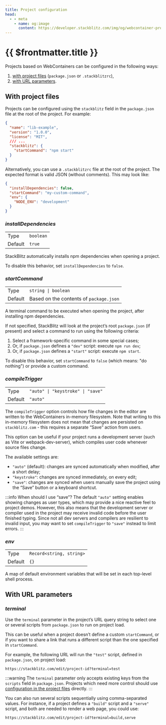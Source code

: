 ```yaml
---
title: Project configuration
head:
  - - meta
    - name: og:image
      content: https://developer.stackblitz.com/img/og/webcontainer-project-configuration.png
---
```


# {{ $frontmatter.title }}

Projects based on WebContainers can be configured in the following ways:

1. [with project files](#with-project-files) (`package.json` or `.stackblitzrc`),
2. [with URL parameters](#with-url-parameters).

## With project files

Projects can be configured using the `stackblitz` field in the `package.json` file at the root of the project. For example:

```json
{
  "name": "lib-example",
  "version": "1.0.0",
  "license": "MIT",
  /// ...
  "stackblitz": {
    "startCommand": "npm start"
  }
}
```

Alternatively, you can use a `.stackblitzrc` file at the root of the project. The expected format is valid JSON (without comments). This may look like:

```json
{
  "installDependencies": false,
  "startCommand": "my-custom-command",
  "env": {
    "NODE_ENV": "development"
  }
}
```

### <var>installDependencies</var>

<table>
  <tr>
    <td>Type</td>
    <td><code>boolean</code></td>
  </tr>
  <tr>
    <td>Default</td>
    <td><code>true</code></td>
  </tr>
</table>

StackBlitz automatically installs npm dependencies when opening a project.

To disable this behavior, set `installDependencies` to `false`.

### <var>startCommand</var>

<table>
  <tr>
    <td>Type</td>
    <td><code>string | boolean</code></td>
  </tr>
  <tr>
    <td>Default</td>
    <td>Based on the contents of <code>package.json</code></td>
  </tr>
</table>

A terminal command to be executed when opening the project, after installing npm dependencies.

If not specified, StackBlitz will look at the project’s root `package.json` (if present) and select a command to run using the following criteria:

1. Select a framework-specific command in some special cases;
2. Or, if `package.json` defines a `"dev"` script: execute `npm run dev`;
3. Or, if `package.json` defines a `"start"` script: execute `npm start`.

To disable this behavior, set `startCommand` to `false` (which means: "do nothing") or provide a custom command.

### <var>compileTrigger</var>

<table>
  <tr>
    <td>Type</td>
    <td><code>"auto" | "keystroke" | "save"</code></td>
  </tr>
  <tr>
    <td>Default</td>
    <td><code>"auto"</code></td>
  </tr>
</table>

The `compileTrigger` option controls how file changes in the editor are written to the WebContainers in-memory filesystem. Note that writing to this in-memory filesystem does not mean that changes are persisted on `stackblitz.com` - this requires a separate “Save” action from users.

This option can be useful if your project runs a development server (such as Vite or webpack-dev-server), which compiles user code whenever source files change.

The available settings are:

- `"auto"` (default): changes are synced automatically when modified, after a short delay;
- `"keystroke"`: changes are synced immediately, on every edit;
- `"save"`: changes are synced when users manually save the project using the “Save” button or a keyboard shortcut.

:::info When should I use “save”?
The default `"auto"` setting enables showing changes as user types, which may provide a nice reactive feel to project demos. However, this also means that the development server or compiler used in the project may receive invalid code before the user finished typing. Since not all dev servers and compilers are resilient to invalid input, you may want to set `compileTrigger` to `"save"` instead to limit errors.
:::

### <var>env</var>

<table>
  <tr>
    <td>Type</td>
    <td><code>Record&lt;string, string></code></td>
  </tr>
  <tr>
    <td>Default</td>
    <td><code>&#123;}</code></td>
  </tr>
</table>

A map of default environment variables that will be set in each top-level shell process.

## With URL parameters

### <var>terminal</var>

Use the `terminal` parameter in the project’s URL query string to select one or several scripts from `package.json` to run on project load.

This can be useful when a project doesn’t define a custom `startCommand`, or if you want to share a link that runs a different script than the one specified in `startCommand`.

For example, the following URL will run the `"test"` script, defined in `package.json`, on project load:

```
https://stackblitz.com/edit/project-id?terminal=test
```

:::warning
The `terminal` parameter only accepts existing keys from the `scripts` field in `package.json`. Projects which need more control should use [configuration in the project files](#with-project-files) directly.
:::

You can also run several scripts sequentially using comma-separated values. For instance, if a project defines a `"build"` script and a `"serve"` script, and both are needed to render a web page, you could use:

```
https://stackblitz.com/edit/project-id?terminal=build,serve
```
